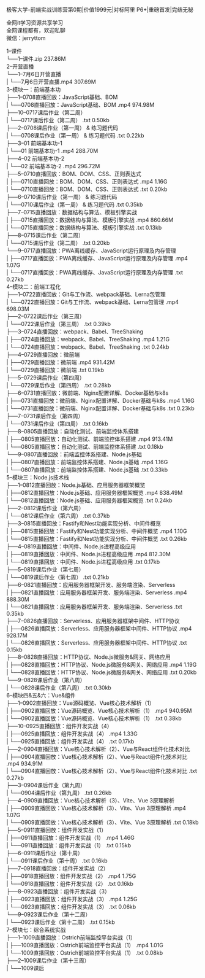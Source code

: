 极客大学-前端实战训练营第0期|价值1999元|对标阿里 P6+|重磅首发|完结无秘

全网it学习资源共享学习<br>全网课程都有，欢迎私聊<br>微信：jerryttom<br>

1–课件<br> └──1–课件.zip 237.86M<br> 2–开营直播<br> └──1–7月6日开营直播<br> | └──7月6日开营直播.mp4 307.69M<br> 3–模块一：前端基本功<br> ├──1–0708直播回放：JavaScript基础、BOM<br> | └──0708直播回放：JavaScript基础、BOM .mp4 974.98M<br> ├──10–0717课后作业（第二周）<br> | └──0717课后作业（第二周） .txt 0.50kb<br> ├──2–0708课后作业（第一周） &amp; 练习题代码<br> | └──0708课后作业（第一周） &amp; 练习题代码 .txt 0.22kb<br> ├──3–01 前端基本功-1<br> | └──01 前端基本功-1 .mp4 288.70M<br> ├──4–02 前端基本功-2<br> | └──02 前端基本功-2 .mp4 296.72M<br> ├──5–0710直播回放：BOM、DOM、CSS、正则表达式<br> | ├──0710直播回放：BOM、DOM、CSS、正则表达式 .mp4 1.16G<br> | └──0710直播回放：BOM、DOM、CSS、正则表达式 .txt 0.20kb<br> ├──6–0710课后作业（第一周） &amp; 练习题代码<br> | └──0710课后作业（第一周） &amp; 练习题代码 .txt 0.35kb<br> ├──7–0715直播回放：数据结构与算法、模板引擎实战<br> | ├──0715直播回放：数据结构与算法、模板引擎实战 .mp4 860.66M<br> | └──0715直播回放：数据结构与算法、模板引擎实战 .txt 0.13kb<br> ├──8–0715课后作业（第二周）<br> | └──0715课后作业（第二周） .txt 0.20kb<br> └──9–0717直播回放：PWA离线缓存、JavaScript运行原理及内存管理<br> | ├──0717直播回放：PWA离线缓存、JavaScript运行原理及内存管理 .mp4 1.07G<br> | └──0717直播回放：PWA离线缓存、JavaScript运行原理及内存管理 .txt 0.27kb<br> 4–模块二：前端工程化<br> ├──1–0722直播回放：Git与工作流、webpack基础、Lerna包管理<br> | └──0722直播回放：Git与工作流、webpack基础、Lerna包管理 .mp4 698.03M<br> ├──2–0722课后作业（第三周）<br> | └──0722课后作业（第三周） .txt 0.39kb<br> ├──3–0724直播回放：webpack、Babel、TreeShaking<br> | ├──0724直播回放：webpack、Babel、TreeShaking .mp4 1.21G<br> | └──0724直播回放：webpack、Babel、TreeShaking .txt 0.24kb<br> ├──4–0729直播回放：微前端<br> | ├──0729直播回放：微前端 .mp4 931.42M<br> | └──0729直播回放：微前端 .txt 0.19kb<br> ├──5–0729课后作业（第四周）<br> | └──0729课后作业（第四周） .txt 0.28kb<br> ├──6–0731直播回放：微前端、Nginx配置详解、Docker基础与k8s<br> | ├──0731直播回放：微前端、Nginx配置详解、Docker基础与k8s .mp4 1.16G<br> | └──0731直播回放：微前端、Nginx配置详解、Docker基础与k8s .txt 0.23kb<br> ├──7–0731课后作业（第四周）<br> | └──0731课后作业（第四周） .txt 0.16kb<br> ├──8–0805直播回放：自动化测试、前端监控体系搭建<br> | ├──0805直播回放：自动化测试、前端监控体系搭建 .mp4 913.41M<br> | └──0805直播回放：自动化测试、前端监控体系搭建 .txt 0.18kb<br> └──9–0807直播回放：前端监控体系搭建、Node.js基础<br> | ├──0807直播回放：前端监控体系搭建、Node.js基础 .mp4 1.16G<br> | └──0807直播回放：前端监控体系搭建、Node.js基础 .txt 0.33kb<br> 5–模块三：Node.js技术栈<br> ├──1–0812直播回放：Node.js基础、应用服务器框架概览<br> | ├──0812直播回放：Node.js基础、应用服务器框架概览 .mp4 838.49M<br> | └──0812直播回放：Node.js基础、应用服务器框架概览 .txt 0.24kb<br> ├──2–0812课后作业（第六周）<br> | └──0812课后作业（第六周） .txt 0.37kb<br> ├──3–0815直播回放：Fastify和Nest功能实现分析、中间件概览<br> | ├──0815直播回放：Fastify和Nest功能实现分析、中间件概览 .mp4 1.10G<br> | └──0815直播回放：Fastify和Nest功能实现分析、中间件概览 .txt 0.26kb<br> ├──4–0819直播回放：中间件、Node.js进程高级应用<br> | ├──0819直播回放：中间件、Node.js进程高级应用 .mp4 812.30M<br> | └──0819直播回放：中间件、Node.js进程高级应用 .txt 0.17kb<br> ├──5–0819课后作业（第七周）<br> | └──0819课后作业（第七周） .txt 0.21kb<br> ├──6–0821直播回放：应用服务器框架开发、服务端渲染、Serverless<br> | ├──0821直播回放：应用服务器框架开发、服务端渲染、Serverless .mp4 888.30M<br> | └──0821直播回放：应用服务器框架开发、服务端渲染、Serverless .txt 0.35kb<br> ├──7–0826直播回放：Serverless、应用服务器框架中间件、HTTP协议<br> | ├──0826直播回放：Serverless、应用服务器框架中间件、HTTP协议 .mp4 928.17M<br> | └──0826直播回放：Serverless、应用服务器框架中间件、HTTP协议 .txt 0.15kb<br> ├──8–0828直播回放：HTTP协议、Node.js微服务&amp;网关、网络应用<br> | ├──0828直播回放：HTTP协议、Node.js微服务&amp;网关、网络应用 .mp4 1.19G<br> | └──0828直播回放：HTTP协议、Node.js微服务&amp;网关、网络应用 .txt 0.20kb<br> └──9–0828课后作业（第八周）<br> | └──0828课后作业（第八周） .txt 0.30kb<br> 6–模块四&amp;五&amp;六：Vue&amp;组件<br> ├──1–0902直播回放：Vue源码概览、Vue核心技术解析（1）<br> | ├──0902直播回放：Vue源码概览、Vue核心技术解析（1） .mp4 940.95M<br> | └──0902直播回放：Vue源码概览、Vue核心技术解析（1） .txt 0.38kb<br> ├──10–0925直播回放：组件开发实战（4）<br> | ├──0925直播回放：组件开发实战（4） .mp4 1.33G<br> | └──0925直播回放：组件开发实战（4） .txt 0.17kb<br> ├──2–0904直播回放：Vue核心技术解析（2）、Vue与React组件化技术对比<br> | ├──0904直播回放：Vue核心技术解析（2）、Vue与React组件化技术对比 .mp4 934.91M<br> | └──0904直播回放：Vue核心技术解析（2）、Vue与React组件化技术对比 .txt 0.27kb<br> ├──3–0904课后作业（第九周）<br> | └──0904课后作业（第九周） .txt 0.26kb<br> ├──4–0909直播回放：Vue核心技术解析（3）、Vite、Vue 3原理解析<br> | ├──0909直播回放：Vue核心技术解析（3）、Vite、Vue 3原理解析 .mp4 1.07G<br> | └──0909直播回放：Vue核心技术解析（3）、Vite、Vue 3原理解析 .txt 0.18kb<br> ├──5–0911直播回放：组件开发实战（1）<br> | ├──0911直播回放：组件开发实战（1） .mp4 1.46G<br> | └──0911直播回放：组件开发实战（1） .txt 0.15kb<br> ├──6–0911课后作业（第十周）<br> | └──0911课后作业（第十周） .txt 0.16kb<br> ├──7–0918直播回放：组件开发实战（2）<br> | ├──0918直播回放：组件开发实战（2） .mp4 1.75G<br> | └──0918直播回放：组件开发实战（2） .txt 0.16kb<br> ├──8–0923直播回放：组件开发实战（3）<br> | ├──0923直播回放：组件开发实战（3） .mp4 1.25G<br> | └──0923直播回放：组件开发实战（3） .txt 0.06kb<br> └──9–0923课后作业（第十二周）<br> | └──0923课后作业（第十二周） .txt 0.15kb<br> 7–模块七：综合系统实战<br> ├──1–1009直播回放：Ostrich前端监控平台实战（1）<br> | ├──1009直播回放：Ostrich前端监控平台实战（1） .mp4 1.01G<br> | └──1009直播回放：Ostrich前端监控平台实战（1） .txt 0.08kb<br> ├──2–1009课后作业（第十三周）<br> | └──1009课后